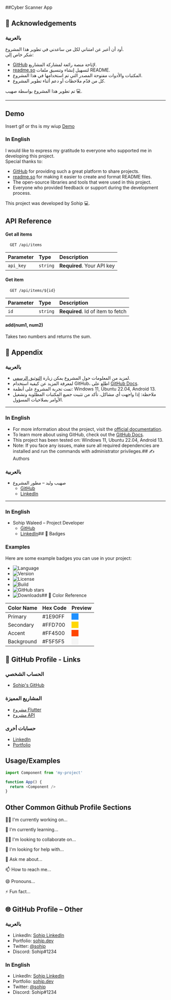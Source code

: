 
##Cyber Scanner App

## 🙏 Acknowledgements

### بالعربية
أود أن أعبر عن امتناني لكل من ساعدني في تطوير هذا المشروع.  
شكر خاص إلى:  

- [GitHub](https://github.com) لإتاحة منصة رائعة لمشاركة المشاريع.  
- [readme.so](https://readme.so/) لتسهيل إنشاء وتنسيق ملفات README.  
- المكتبات والأدوات مفتوحة المصدر التي تم استخدامها في هذا المشروع.  
- كل من قدّم ملاحظات أو دعم أثناء تطوير المشروع.  

تم تطوير هذا المشروع بواسطة صهيب 💻.  

---

## Demo

Insert gif or ths is my wiup
[Demo](https://sohip123-xor.github.io/Traffic_linght/) 


### In English
I would like to express my gratitude to everyone who supported me in developing this project.  
Special thanks to:  

- [GitHub](https://github.com) for providing such a great platform to share projects.  
- [readme.so](https://readme.so/) for making it easier to create and format README files.  
- The open-source libraries and tools that were used in this project.  
- Everyone who provided feedback or support during the development process.  

This project was developed by Sohip 💻.
## API Reference

#### Get all items

```http
  GET /api/items
```

| Parameter | Type     | Description                |
| :-------- | :------- | :------------------------- |
| `api_key` | `string` | **Required**. Your API key |

#### Get item

```http
  GET /api/items/${id}
```

| Parameter | Type     | Description                       |
| :-------- | :------- | :-------------------------------- |
| `id`      | `string` | **Required**. Id of item to fetch |

#### add(num1, num2)

Takes two numbers and returns the sum.

## 📎 Appendix

### بالعربية
- لمزيد من المعلومات حول المشروع يمكن زيارة [التوثيق الرسمي](https://example.com/docs).  
- لمعرفة المزيد عن كيفية استخدام GitHub، اطلع على [GitHub Docs](https://docs.github.com).  
- تمت تجربة المشروع على أنظمة: Windows 11, Ubuntu 22.04, Android 13.  
- ملاحظة: إذا واجهت أي مشاكل، تأكد من تثبيت جميع المكتبات المطلوبة وتشغيل الأوامر بصلاحيات المسؤول.  

---

### In English
- For more information about the project, visit the [official documentation](https://example.com/docs).  
- To learn more about using GitHub, check out the [GitHub Docs](https://docs.github.com).  
- This project has been tested on: Windows 11, Ubuntu 22.04, Android 13.  
- Note: If you face any issues, make sure all required dependencies are installed and run the commands with administrator privileges.## ✍️ Authors

### بالعربية
- صهيب وليد – مطور المشروع  
  - [GitHub](https://github.com/sohip)  
  - [LinkedIn](https://linkedin.com/in/sohip)  

---

### In English
- Sohip Waleed – Project Developer  
  - [GitHub](https://github.com/sohip)  
  - [LinkedIn](https://linkedin.com/in/sohip)## 🏅 Badges

### Examples
Here are some example badges you can use in your project:

- ![Language](https://img.shields.io/badge/language-Dart-blue)
- ![Version](https://img.shields.io/badge/version-1.0.0-brightgreen)
- ![License](https://img.shields.io/badge/license-MIT-yellow)
- ![Build](https://img.shields.io/badge/build-passing-success)
- ![GitHub stars](https://img.shields.io/github/stars/sohip/project-name?style=social)
- ![Downloads](https://img.shields.io/github/downloads/sohip/project-name/total)## 🎨 Color Reference

| Color Name | Hex Code   | Preview |
|------------|-----------|---------|
| Primary    | #1E90FF   | <span style="background-color:#1E90FF;">&nbsp;&nbsp;&nbsp;&nbsp;&nbsp;</span> |
| Secondary  | #FFD700   | <span style="background-color:#FFD700;">&nbsp;&nbsp;&nbsp;&nbsp;&nbsp;</span> |
| Accent     | #FF4500   | <span style="background-color:#FF4500;">&nbsp;&nbsp;&nbsp;&nbsp;&nbsp;</span> |
| Background | #F5F5F5   | <span style="background-color:#F5F5F5;">&nbsp;&nbsp;&nbsp;&nbsp;&nbsp;</span> |


## 🔗 GitHub Profile - Links

### الحساب الشخصي
- [Sohip's GitHub](https://github.com/sohip)

### المشاريع المميزة
- [مشروع Flutter](https://github.com/sohip/flutter-project)
- [مشروع API](https://github.com/sohip/api-project)

### حسابات أخرى
- [LinkedIn](https://linkedin.com/in/sohip)
- [Portfolio](https://sohip.dev)
## Usage/Examples

```javascript
import Component from 'my-project'

function App() {
  return <Component />
}
```


## Other Common Github Profile Sections
👩‍💻 I'm currently working on...

🧠 I'm currently learning...

👯‍♀️ I'm looking to collaborate on...

🤔 I'm looking for help with...

💬 Ask me about...

📫 How to reach me...

😄 Pronouns...

⚡️ Fun fact...


## 🌐 GitHub Profile – Other

### بالعربية
- LinkedIn: [Sohip LinkedIn](https://linkedin.com/in/sohip)  
- Portfolio: [sohip.dev](https://sohip.dev)  
- Twitter: [@sohip](https://twitter.com/sohip)  
- Discord: Sohip#1234  

### In English
- LinkedIn: [Sohip LinkedIn](https://linkedin.com/in/sohip)  
- Portfolio: [sohip.dev](https://sohip.dev)  
- Twitter: [@sohip](https://twitter.com/sohip)  
- Discord: Sohip#1234


